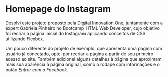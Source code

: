 # Homepage do Instagram

 

Desolvi este projeto proposto pela <a href="https://digitalinnovation.one/">Digital Innovation One</a>, juntamente com a expert Gabriela Pinheiro no Bootcamp HTML Web Developer, cujo objetivo foi recriar a página inicial do Instagram aplicando conceitos de CSS utilizando Flexbox. 

Um pouco diferente do projeto de exemplo, que apresenta uma página com usuário já conectado, optei por recriar a página a partir de seu primeiro acesso ao site. Também adicionei alguns detalhes à página que aproximam mais sua aparência à página original, como o rodapé com informações e o botão _Entrar com o Facebook._ 
